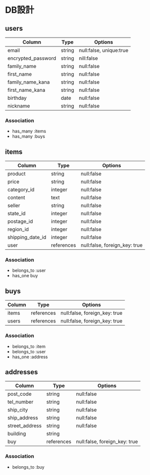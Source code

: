# DB設計

## users

| Column             | Type       | Options                        |
| ------------------ | ------     | -----------                    |
| email              | string     | null:false, unique:true        |
| encrypted_password | string     | nill:false                     |
| family_name        | string     | null:false                     |
| first_name         | string     | null:false                     |
| family_name_kana   | string     | null:false                     |
| first_name_kana    | string     | null:false                     |  
| birthday           | date       | null:false                     |
| nickname           | string     | null:false                     |

### Association
- has_many :items
- has_many :buys

## items
| Column             | Type       | Options                       |
| ------------------ | ------     | -----------                   |
| product            | string     | null:false                    |
| price              | string     | null:false                    |
| category_id        | integer    | null:false                    |
| content            | text       | null:false                    |
| seller             | string     | null:false                    |
| state_id           | integer    | null:false                    |
| postage_id         | integer    | null:false                    |
| region_id          | integer    | null:false                    |
| shipping_date_id   | integer    | null:false                    |
| user               | references | null:false, foreign_key: true |

### Association
- belongs_to :user
- has_one buy

## buys
| Column             | Type       | Options                       |
| ------------------ | ------     | -----------                   |
| items              | references | null:false, foreign_key: true |
| users              | references | null:false, foreign_key: true |

### Association
- belongs_to :item
- belongs_to :user
- has_one :address

## addresses
| Column             | Type       | Options                       |
| ------------------ | ------     | -----------                   |
| post_code          | string     | null:false                    |
| tel_number         | string     | null:false                    |
| ship_city          | string     | null:false                    |
| ship_address       | string     | null:false                    |
| street_address     | string     | null:false                    |
| building           | string     |                               |
| buy                | references | null:false, foreign_key: true |

### Association
- belongs_to :buy